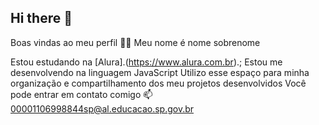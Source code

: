 ## Hi there 👋
Boas vindas ao meu perfil 💙💙
Meu nome é nome sobrenome

Estou estudando na [Alura].(https://www.alura.com.br).;
Estou me desenvolvendo na linguagem JavaScript
Utilizo esse espaço para minha organização e compartilhamento dos meu projetos desenvolvidos
Você pode entrar em contato comigo 📫
00001106998844sp@al.educacao.sp.gov.br

